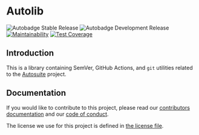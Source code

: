 # Autolib

![Autobadge Stable Release][stable-release]
![Autobadge Development Release][development-release]
[![Maintainability][quality-image]][quality-link]
[![Test Coverage][coverage-image]][coverage-link]

[stable-release]: https://img.shields.io/static/v1?label=stable&message=v0.1.2&color=blue
[development-release]: https://img.shields.io/static/v1?label=in-dev&message=v0.1.2&color=red
[quality-image]: https://api.codeclimate.com/v1/badges/da08614d5b656593b729/maintainability
[quality-link]: https://codeclimate.com/github/autosuite/autolib/maintainability
[coverage-image]: https://api.codeclimate.com/v1/badges/da08614d5b656593b729/test_coverage
[coverage-link]: https://codeclimate.com/github/autosuite/autolib/test_coverage

## Introduction

This is a library containing SemVer, GitHub Actions, and `git` utilities related to the
[Autosuite](https://github.com/autosuite) project.

## Documentation

If you would like to contribute to this project, please read our [contributors documentation](CONTRIBUTING.md) and
our [code of conduct](CODE_OF_CONDUCT.md).

The license we use for this project is defined in [the license file](LICENSE).
